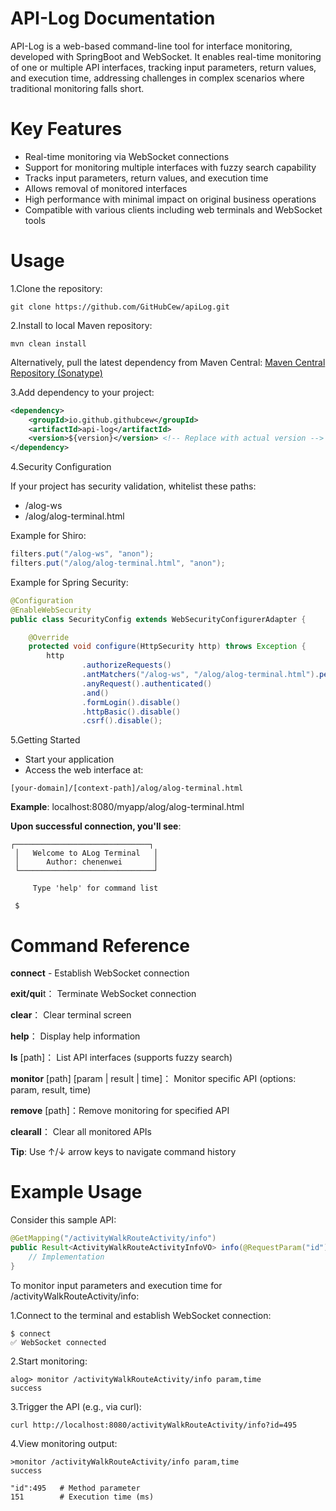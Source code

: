 # API-Log Documentation
API-Log is a web-based command-line tool for interface monitoring, developed with SpringBoot and WebSocket. It enables real-time monitoring of one or multiple API interfaces, tracking input parameters, return values, and execution time, addressing challenges in complex scenarios where traditional monitoring falls short.


# Key Features
- Real-time monitoring via WebSocket connections
- Support for monitoring multiple interfaces with fuzzy search capability
- Tracks input parameters, return values, and execution time
- Allows removal of monitored interfaces
- High performance with minimal impact on original business operations
- Compatible with various clients including web terminals and WebSocket tools

# Usage
1.Clone the repository:
```shell
git clone https://github.com/GitHubCew/apiLog.git
```

2.Install to local Maven repository:
```shell
mvn clean install
```

Alternatively, pull the latest dependency from Maven Central:
[Maven Central Repository (Sonatype)](https://central.sonatype.com/artifact/io.github.githubcew/api-log/)

3.Add dependency to your project:
```xml
<dependency>
    <groupId>io.github.githubcew</groupId>
    <artifactId>api-log</artifactId>
    <version>${version}</version> <!-- Replace with actual version -->
</dependency>
```

4.Security Configuration
  
If your project has security validation, whitelist these paths:

- /alog-ws
- /alog/alog-terminal.html

Example for Shiro:
```java
filters.put("/alog-ws", "anon");
filters.put("/alog/alog-terminal.html", "anon");
```
Example for Spring Security:
```java
@Configuration
@EnableWebSecurity
public class SecurityConfig extends WebSecurityConfigurerAdapter {

    @Override
    protected void configure(HttpSecurity http) throws Exception {
        http
                .authorizeRequests()
                .antMatchers("/alog-ws", "/alog/alog-terminal.html").permitAll()
                .anyRequest().authenticated()
                .and()
                .formLogin().disable()
                .httpBasic().disable()
                .csrf().disable();

```

5.Getting Started
   
- Start your application
- Access the web interface at:

```shell
[your-domain]/[context-path]/alog/alog-terminal.html
```

**Example**: localhost:8080/myapp/alog/alog-terminal.html

**Upon successful connection, you'll see**:

```shell
┌──────────────────────────────┐
 │   Welcome to ALog Terminal   │
 │      Author: chenenwei       │
 └──────────────────────────────┘

     Type 'help' for command list
 
 $
```

# Command Reference
**connect** - Establish WebSocket connection

**exit/qui**t： Terminate WebSocket connection

**clear**： Clear terminal screen

**help**： Display help information

**ls** [path]： List API interfaces (supports fuzzy search)

**monitor** [path] [param | result | time]： Monitor specific API (options: param, result, time)

**remove** [path]：Remove monitoring for specified API

**clearall**： Clear all monitored APIs

**Tip**: Use ↑/↓ arrow keys to navigate command history

# Example Usage

Consider this sample API:
```java
@GetMapping("/activityWalkRouteActivity/info")
public Result<ActivityWalkRouteActivityInfoVO> info(@RequestParam("id") Long id) {
    // Implementation
}

```

To monitor input parameters and execution time for /activityWalkRouteActivity/info:

1.Connect to the terminal and establish WebSocket connection:
```shell
$ connect
✅ WebSocket connected
```

2.Start monitoring:
```shell
alog> monitor /activityWalkRouteActivity/info param,time
success
```
3.Trigger the API (e.g., via curl):
```shell
curl http://localhost:8080/activityWalkRouteActivity/info?id=495
```

4.View monitoring output:
```text
>monitor /activityWalkRouteActivity/info param,time
success

"id":495   # Method parameter
151        # Execution time (ms)
```